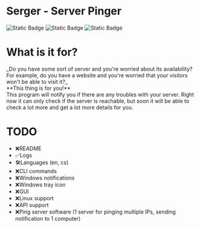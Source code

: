 # Serger - Server Pinger

![Static Badge](https://img.shields.io/badge/Language-C%23-blue)
![Static Badge](https://img.shields.io/badge/License-Custom-green)
![Static Badge](https://img.shields.io/badge/Version-Beta%200.1.0-purple)

<h1>What is it for?</h1>
_Do you have some sort of server and you're worried about its availability? For example, do you have a website and you're worried that your visitors won't be able to visit it?_ 
<br>**This thing is for you!**<br>
This program will notify you if there are any troubles with your server. Right now it can only check if the server is reachable, but soon it will be able to check a lot more and get a lot more details for you.
<br>

# TODO
- ❌README
- ✅Logs
- 🛠️Languages (en, cs)
- ❌CLI commands
- ❌Windows notifications
- ❌Windows tray icon
- ❌GUI
- ❌Linux support
- ❌API support
- ❌Ping server software (1 server for pinging multiple IPs, sending notification to 1 computer)
